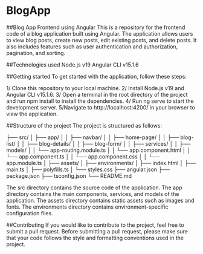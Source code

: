 # BlogApp

##Blog App Frontend using Angular
This is a repository for the frontend code of a blog application built using Angular. The application allows users to view blog posts, create new posts, edit existing posts, and delete posts. It also includes features such as user authentication and authorization, pagination, and sorting.

##Technologies used
Node.js v19
Angular CLI v15.1.6

##Getting started
To get started with the application, follow these steps:

1/ Clone this repository to your local machine.
2/ Install Node.js v19 and Angular CLI v15.1.6.
3/ Open a terminal in the root directory of the project and run npm install to install the dependencies.
4/ Run ng serve to start the development server.
5/Navigate to http://localhost:4200/ in your browser to view the application.

##Structure of the project
The project is structured as follows:


├── src/
│   ├── app/
│   │   ├── navbar/
│   │   ├── home-page/
│   │   ├── blog-list/
│   │   ├── blog-details/
│   │   ├── blog-form/
│   │   ├── services/
│   │   ├── models/
│   │   └── app-routing.module.ts
│   │   └── app.component.html
│   │   └── app.component.ts
│   │   └── app.component.css
│   │   └── app.module.ts
│   ├── assets/
│   ├── environments/
│   ├── index.html
│   ├── main.ts
│   ├── polyfills.ts
│   └── styles.css
├── angular.json
├── package.json
├── tsconfig.json
└── README.md

The src directory contains the source code of the application. The app directory contains the main components, services, and models of the application. The assets directory contains static assets such as images and fonts. The environments directory contains environment-specific configuration files.

##Contributing
If you would like to contribute to the project, feel free to submit a pull request. Before submitting a pull request, please make sure that your code follows the style and formatting conventions used in the project.





